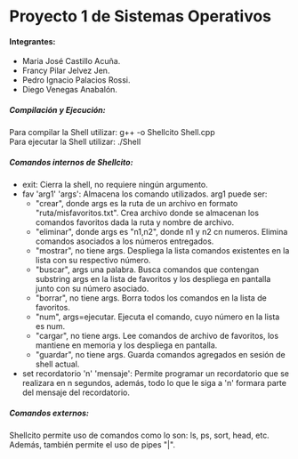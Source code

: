 # Proyecto 1 de Sistemas Operativos 

#### Integrantes:
- Maria José Castillo Acuña.
- Francy Pilar Jelvez Jen.
- Pedro Ignacio Palacios Rossi.
- Diego Venegas Anabalón.

##### Compilación y Ejecución:
Para compilar la Shell utilizar: g++ -o Shellcito Shell.cpp \
Para ejecutar la Shell utilizar: ./Shell

##### Comandos internos de Shellcito:
- exit: Cierra la shell, no requiere ningún argumento.
- fav 'arg1' 'args': Almacena los comando utilizados.
arg1 puede ser:
    - "crear", donde args es la ruta de un archivo en formato "ruta/misfavoritos.txt". Crea archivo donde se almacenan los comandos favoritos
    dada la ruta y nombre de archivo.
    - "eliminar", donde args es "n1,n2", donde n1 y n2 cn numeros.  Elimina comandos asociados a los números entregados.
    - "mostrar", no tiene args. Despliega la lista comandos existentes en la lista con su respectivo número.
    - "buscar", args una palabra. Busca comandos que contengan substring args en la lista de favoritos y los despliega en pantalla junto con su número asociado.
    - "borrar", no tiene args. Borra todos los comandos en la lista de favoritos.
    - "num", args=ejecutar. Ejecuta el comando, cuyo número en la lista es num.
    - "cargar", no tiene args. Lee comandos de archivo de favoritos, los mantiene en memoria y los despliega en pantalla.
    - "guardar", no tiene args. Guarda comandos agregados en sesión de shell actual. 
- set recordatorio 'n' 'mensaje':
Permite programar un recordatorio que se realizara en n segundos, además, todo lo que le siga a 'n' formara parte del mensaje del recordatorio.

##### Comandos externos:
Shellcito permite uso de comandos como lo son: ls, ps, sort, head, etc. Además, también permite el uso de pipes "|".
